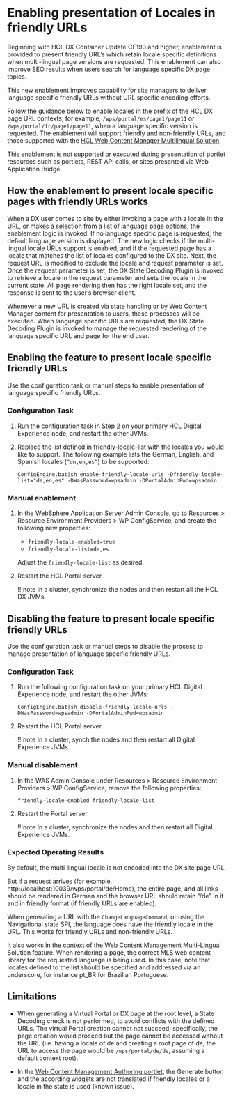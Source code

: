 # Enabling presentation of Locales in friendly URLs

Beginning with HCL DX Container Update CF193 and higher, enablement is provided to present friendly URL’s which retain locale specific definitions when multi-lingual page versions are requested. This enablement can also improve SEO results when users search for language specific DX page topics.

This new enablement improves capability for site managers to deliver language specific friendly URLs without URL specific encoding efforts.

Follow the guidance below to enable locales in the prefix of the HCL DX page URL contexts, for example, `/wps/portal/es/page1/page11` or `/wps/portal/fr/page1/page11`, when a language specific version is requested. The enablement will support friendly and non-friendly URLs, and those supported with the [HCL Web Content Manager Multilingual Solution](../../../../manage_content/wcm_authoring/multi_lingual/index.md).

This enablement is not supported or executed during presentation of portlet resources such as portlets, REST API calls, or sites presented via Web Application Bridge.

## How the enablement to present locale specific pages with friendly URLs works

When a DX user comes to site by either invoking a page with a locale in the URL, or makes a selection from a list of language page options, the enablement logic is invoked. If no language specific page is requested, the default language version is displayed. The new logic checks if the multi-lingual locale URLs support is enabled, and if the requested page has a locale that matches the list of locales configured to the DX site. Next, the request URL is modified to exclude the locale and request parameter is set. Once the request parameter is set, the DX State Decoding Plugin is invoked to retrieve a locale in the request parameter and sets the locale in the current state. All page rendering then has the right locale set, and the response is sent to the user’s browser client.

Whenever a new URL is created via state handling or by Web Content Manager content for presentation to users, these processes will be executed. When language specific URLs are requested, the DX State Decoding Plugin is invoked to manage the requested rendering of the language specific URL and page for the end user.

## Enabling the feature to present locale specific friendly URLs

Use the configuration task or manual steps to enable presentation of language specific friendly URLs.

### Configuration Task

1. Run the configuration task in Step 2 on your primary HCL Digital Experience node, and restart the other JVMs.

2. Replace the list defined in friendly-locale-list with the locales you would like to support.
The following example lists the German, English, and Spanish locales (`“dn,en,es”`) to be supported:

    ```ConfigEngine.bat|sh enable-friendly-locale-urls -Dfriendly-locale-list="de,en,es" -DWasPassword=wpsadmin -DPortalAdminPwd=wpsadmin```

### Manual enablement

1. In the WebSphere Application Server Admin Console, go to Resources > Resource Environment Providers > WP ConfigService, and create the following new properties:

    - `friendly-locale-enabled=true`
    - `friendly-locale-list=de,es`

    Adjust the `friendly-locale-list` as desired.

2. Restart the HCL Portal server.

    !!!note
        In a cluster, synchronize the nodes and then restart all the HCL DX JVMs.

## Disabling the feature to present locale specific friendly URLs

Use the configuration task or manual steps to disable the process to manage presentation of language specific friendly URLs.

### Configuration Task

1. Run the following configuration task on your primary HCL Digital Experience node, and restart the other JVMs:

    ```ConfigEngine.bat|sh disable-friendly-locale-urls -DWasPassword=wpsadmin -DPortalAdminPwd=wpsadmin```

2. Restart the HCL Portal server.

    !!!note
        In a cluster, synch the nodes and then restart all Digital Experience JVMs.

### Manual disablement

1. In the WAS Admin Console under Resources > Resource Environment Providers > WP ConfigService, remove the following properties:

    `friendly-locale-enabled friendly-locale-list`

2. Restart the Portal server.

    !!!note
        In a cluster, synchronize the nodes and then restart all Digital Experience JVMs.

### Expected Operating Results

By default, the multi-lingual locale is not encoded into the DX site page URL.

But if a request arrives (for example, http://localhost:10039/wps/portal/de/Home), the entire page, and all links should be rendered in German and the browser URL should retain “/de” in it and in friendly format (if friendly URLs are enabled).

When generating a URL with the `ChangeLanguageCommand`, or using the Navigational state SPI, the language does have the friendly locale in the URL. This works for friendly URLs and non-friendly URLs.

It also works in the context of the Web Content Management Multi-Lingual Solution feature. When rendering a page, the correct MLS web content library for the requested language is being used. In this case, note that locales defined to the list should be specified and addressed via an underscore, for instance pt_BR for Brazilian Portuguese.

## Limitations

- When generating a Virtual Portal or DX page at the root level, a State Decoding check is not performed, to avoid conflicts with the defined URLs. The virtual Portal creation cannot not succeed; specifically, the page creation would proceed but the page cannot be accessed without the URL (i.e. having a locale of de and creating a root page of de, the URL to access the page would be `/wps/portal/de/de`, assuming a default context root).

- In the [Web Content Management Authoring portlet](../../../../manage_content/wcm_authoring/authoring_portlet/index.md), the Generate button and the according widgets are not translated if friendly locales or a locale in the state is used (known issue).
